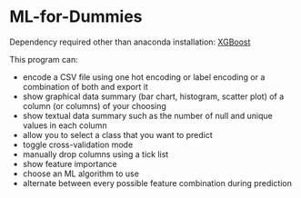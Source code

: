 # ML-for-Dummies

Dependency required other than anaconda installation: [XGBoost](https://xgboost.readthedocs.io/en/latest/build.html)

This program can:
* encode a CSV file using one hot encoding or label encoding or a combination of both and export it
* show graphical data summary (bar chart, histogram, scatter plot) of a column (or columns) of your choosing
* show textual data summary such as the number of null and unique values in each column
* allow you to select a class that you want to predict
* toggle cross-validation mode
* manually drop columns using a tick list
* show feature importance
* choose an ML algorithm to use
* alternate between every possible feature combination during prediction
